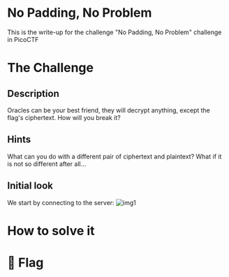 # No Padding, No Problem
This is the write-up for the challenge "No Padding, No Problem" challenge in PicoCTF

# The Challenge
## Description
Oracles can be your best friend, they will decrypt anything, except the flag's ciphertext. How will you break it?

## Hints
What can you do with a different pair of ciphertext and plaintext? What if it is not so different after all...

## Initial look
We start by connecting to the server:
![img1](img/img1.png) 

# How to solve it

# 🎉 Flag


